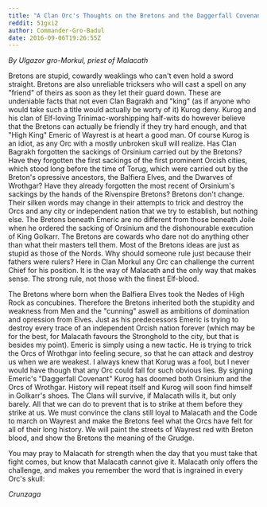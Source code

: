 ```yaml
---
title: "A Clan Orc's Thoughts on the Bretons and the Daggerfall Covenant"
reddit: 51gxi2
author: Commander-Gro-Badul
date: 2016-09-06T19:26:55Z
---
```


*By Ulgazor gro-Morkul, priest of Malacath*

Bretons are stupid, cowardly weaklings who can't even hold a sword straight. Bretons are also unreliable tricksers who will cast a spell on any "friend" of theirs as soon as they let their guard down. These are undeniable facts that not even Clan Bagrakh and "king" (as if anyone who would take such a title would actually be worty of it) Kurog deny. Kurog and his clan of Elf-loving Trinimac-worshipping half-wits do however believe that the Bretons can actually be friendly if they try hard enough, and that "High King" Emeric of Wayrest is at heart a good man. Of course Kurog is an idiot, as any Orc with a mostly unbroken skull will realize. Has Clan Bagrakh forgotten the sackings of Orsinium carried out by the Bretons? Have they forgotten the first sackings of the first prominent Orcish cities, which stood long before the time of Torug, which were carried out by the Breton's opressive ancestors, the Balfiera Elves, and the Dwarves of Wrothgar? Have they already forgotten the most recent of Orsinium's sackings by the hands of the Rivenspire Bretons? Bretons don't change. Their silken words may change in their attempts to trick and destroy the Orcs and any city or independent nation that we try to establish, but nothing else. The Bretons beneath Emeric are no different from those beneath Joile when he ordered the sacking of Orsinium and the dishonourable execution of King Golkarr. The Bretons are cowards who dare not do anything other than what their masters tell them. Most of the Bretons ideas are just as stupid as those of the Nords. Why should someone rule just because their fathers were rulers? Here in Clan Morkul any Orc can challenge the current Chief for his position. It is the way of Malacath and the only way that makes sense. The strong rule, not those with the finest Elf-blood.

The Bretons where born when the Balfiera Elves took the Nedes of High Rock as concubines. Therefore the Bretons inherited both the stupidity and weakness from Men and the "cunning" aswell as ambitions of domination and opression from Elves. Just as his predecessors Emeric is trying to destroy every trace of an independent Orcish nation forever (which may be for the best, for Malacath favours the Stronghold to the city, but that is besides my point). Emeric is simply using a new tactic. He is trying to trick the Orcs of Wrothgar into feeling secure, so that he can attack and destroy us when we are weakest. I always knew that Korug was a fool, but I never would have though that any Orc could fall for such obvious lies. By signing Emeric's "Daggerfall Covenant" Kurog has doomed both Orsinium and the Orcs of Wrothgar. History will repeat itself and Kurog will soon find himself in Golkarr's shoes. The Clans will survive, if Malacath wills it, but only barely. All that we can do to prevent that is to strike at them before they strike at us. We must convince the clans still loyal to Malacath and the Code to march on Wayrest and make the Bretons feel what the Orcs have felt for all of their long history. We will paint the streets of Wayrest red with Breton blood, and show the Bretons the meaning of the Grudge.

You may pray to Malacath for strength when the day that you must take that fight comes, but know that Malacath cannot give it. Malacath only offers the challenge, and makes you remember the word that is ingrained in every Orc's skull:

*Crunzaga*
